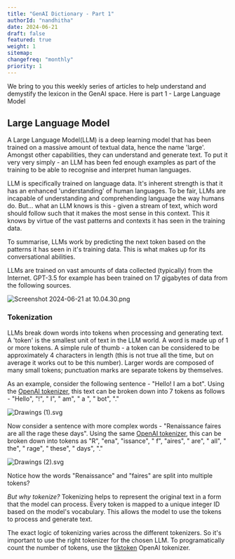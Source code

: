 ```yaml
---
title: "GenAI Dictionary - Part 1"
authorId: "nandhitha"
date: 2024-06-21
draft: false
featured: true
weight: 1
sitemap:
changefreq: "monthly"
priority: 1
---
```


We bring to you this weekly series of articles to help understand and demystify the lexicon in the GenAI space.
Here is part 1 - Large Language Model

## Large Language Model

A Large Language Model(LLM) is a deep learning model that has been trained on a massive amount of textual data, hence the name 'large'. Amongst other capabilities, they can understand and generate text. To put it very very simply - an LLM has been fed enough examples as part of the training to be able to recognise and interpret human languages.

LLM is specifically trained on language data. It's inherent strength is that it has an enhanced 'understanding' of human languages. To be fair, LLMs are incapable of understanding and comprehending language the way humans do. But... what an LLM knows is this - given a stream of text, which word should follow such that it makes the most sense in this context. This it knows by virtue of the vast patterns and contexts it has seen in the training data.

To summarise, LLMs work by predicting the next token based on the patterns it has seen in it's training data. This is what makes up for its conversational abilities.

LLMs are trained on vast amounts of data collected (typically) from the Internet. GPT-3.5 for example has been trained on 17 gigabytes of data from the following sources.

![Screenshot 2024-06-21 at 10.04.30.png](../assets/Screenshot_2024-06-21_at_10.04.30_1718944477521_0.png)

### Tokenization

LLMs break down words into tokens when processing and generating text. A 'token' is the smallest unit of text in the LLM world. A word is made up of 1 or more tokens. A simple rule of thumb - a token can be considered to be approximately 4 characters in length (this is not true all the time, but on average it works out to be this number). Larger words are composed of many small tokens; punctuation marks are separate tokens by themselves.

As an example, consider the following sentence - "Hello! I am a bot". Using the [OpenAI tokenizer](https://platform.openai.com/tokenizer), this text can be broken down into 7 tokens as follows - "Hello", "!", " I", " am", " a ", " bot", "."

![Drawings (1).svg](<../assets/Drawings_(1)_1718950772977_0.svg>)

Now consider a sentence with more complex words - "Renaissance faires are all the rage these days". Using the same [OpenAI tokenizer](https://platform.openai.com/tokenizer), this can be broken down into tokens as "R", "ena", "issance", " f", "aires", " are", " all", " the", " rage", " these", " days", "."

![Drawings (2).svg](<../assets/Drawings_(2)_1718950784608_0.svg>)

Notice how the words "Renaissance" and "faires" are split into multiple tokens?

_But why tokenize?_ Tokenizing helps to represent the original text in a form that the model can process. Every token is mapped to a unique integer ID based on the model's vocabulary. This allows the model to use the tokens to process and generate text.

The exact logic of tokenizing varies across the different tokenizers. So it's important to use the right tokenizer for the chosen LLM. To programatically count the number of tokens, use the [tiktoken](https://github.com/openai/tiktoken) OpenAI tokenizer.
